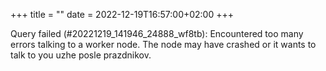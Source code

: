 +++
title = ""
date = 2022-12-19T16:57:00+02:00
+++

Query failed (#20221219_141946_24888_wf8tb): Encountered too many errors talking to a worker node. The node may have crashed or it wants to talk to you uzhe posle prazdnikov.


